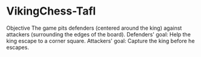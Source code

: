 # VikingChess-Tafl


Objective
The game pits defenders (centered around the king) against attackers (surrounding the edges of the board).
Defenders' goal: Help the king escape to a corner square.
Attackers' goal: Capture the king before he escapes.

